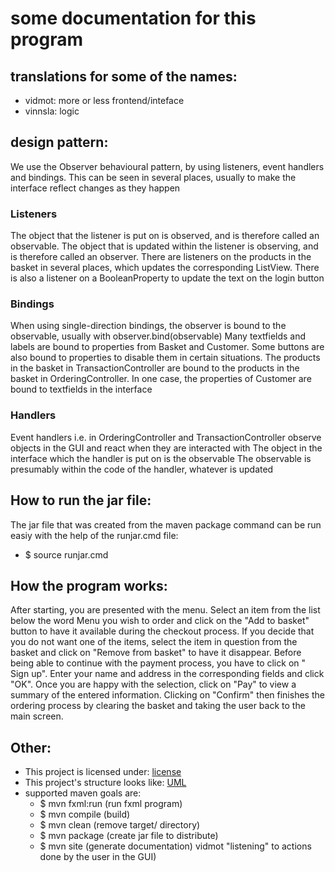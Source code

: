 # some documentation for this program


## translations for some of the names:
 - vidmot: more or less frontend/inteface
 - vinnsla: logic

## design pattern:
We use the Observer behavioural pattern, by using listeners, event handlers and bindings. This can be seen in several places, usually to make the interface reflect changes as they happen

### Listeners
The object that the listener is put on is observed, and is therefore called an observable.
The object that is updated within the listener is observing, and is therefore called an observer.
There are listeners on the products in the basket in several places, which updates the corresponding ListView.
There is also a listener on a BooleanProperty to update the text on the login button

### Bindings
When using single-direction bindings, the observer is bound to the observable, usually with observer.bind(observable)
Many textfields and labels are bound to properties from Basket and Customer. Some buttons are also bound to properties
to disable them in certain situations. The products in the basket in TransactionController are bound to the products
in the basket in OrderingController. In one case, the properties of Customer are bound to textfields in the interface

### Handlers
Event handlers i.e. in OrderingController and TransactionController observe objects in the GUI and react when they are interacted with
The object in the interface which the handler is put on is the observable
The observable is presumably within the code of the handler, whatever is updated


## How to run the jar file:
The jar file that was created from the maven package
command can be run easiy with the help of the runjar.cmd
file:

 - $ source runjar.cmd

## How the program works:
After starting, you are presented with the menu. Select
an item from the list below the word Menu you wish to
order and click on the "Add to basket"
button to have it available during the checkout process.
If you decide that you do not want one of the items, select
the item in question from the basket and click on "Remove
from basket" to have it disappear. Before being able to
continue with the payment process, you have to click on "
Sign up". Enter your name and address in the corresponding
fields and click "OK". Once you are happy with the selection,
click on "Pay" to view a summary of the entered information.
Clicking on "Confirm" then finishes the ordering process by
clearing the basket and taking the user back to the main
screen.


## Other:
 - This project is licensed under: [license](LICENSE.md)
 - This project's structure looks like: [UML](src/site/markdown/classDiagram.jpg)
 - supported maven goals are:
   - $ mvn fxml:run (run fxml program)
   - $ mvn compile (build)
   - $ mvn clean (remove target/ directory)
   - $ mvn package (create jar file to distribute)
   - $ mvn site (generate documentation)
vidmot "listening" to actions done by the user in the GUI)
